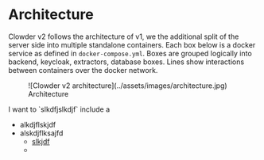 # Architecture

Clowder v2 follows the architecture of v1, we the additional split of the server side into
multiple standalone containers.
Each box below is a docker service as defined in `docker-compose.yml`.
Boxes are grouped logically into backend, keycloak, extractors, database boxes.
Lines show interactions between containers over the docker network.

<figure markdown="span">
  ![Clowder v2 architecture](../assets/images/architecture.jpg)
  <figcaption>Architecture</figcaption>
</figure>
I want to `slkdfjslkdjf` include a

- alkdjflskjdf
- alskdjflksajfd
  - [slkjdf](http://clowder.com)
  -
